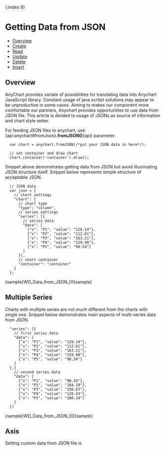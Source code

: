 {:index 6}
# Getting Data from JSON

* [Overview](#overview)
 * [Create](#create)
 * [Read](#read)
 * [Update](#update)
 * [Delete](#delete)
 * [Insert](#insert)

## Overview

AnyChart provides variate of possibilities for translating data into Anychart JavaScript library. Constant usage of java scrtipt solutions may appear to be unproductive in some cases. Aiming to makes our component more comfortable our partners, Anychart provides opportunities to use data from JSON file. This article is divided to usage of JSONs as source of information and chart style setter.

For feeding JSON files to anychart, use {api:anychart#fromJson}**.fromJSON()**{api} parameter.

```
  var chart = anychart.fromJSON(/*put your JSON data in here*/);

  // set container and draw chart
  chart.container('container').draw();
```

Snippet above demonstrates getting data from JSON but avoid illuminating JSON structure itself. Snippet below represents simple structure of acceptable JSON.

```
  // JSON data
  var json = {
    // chart settings
    "chart": {
      // chart type
      "type": "column",
      // series settings
      "series": [{
        // series data
        "data": [
          {"x": "P1", "value": "128.14"},
          {"x": "P2", "value": "112.61"},
          {"x": "P3", "value": "163.21"},
          {"x": "P4", "value": "229.98"},
          {"x": "P5", "value": "90.54"}
        ]
      }],
      // chart container
      "container": "container"
    }
  };
```

{sample}WD\_Data\_from\_JSON\_01{sample}

## Multiple Series

Charts with multiple series are not much different from the charts with single one. Snippet below demonstrates main aspects of multi-series data from JSON.

```
  "series": [{
    // first series data
    "data": [
      {"x": "P1", "value": "128.14"},
      {"x": "P2", "value": "112.61"},
      {"x": "P3", "value": "163.21"},
      {"x": "P4", "value": "229.98"},
      {"x": "P5", "value": "90.54"}
    ]
  },{
    // second series data
    "data": [
      {"x": "P1", "value": "90.54"},
      {"x": "P2", "value": "104.19"},
      {"x": "P3", "value": "150.67"},
      {"x": "P4", "value": "120.43"},
      {"x": "P5", "value": "200.34"}
    ]
  }]
```

{sample}WD\_Data\_from\_JSON\_02{sample}

## Axis

Setting custom data from JSON file is